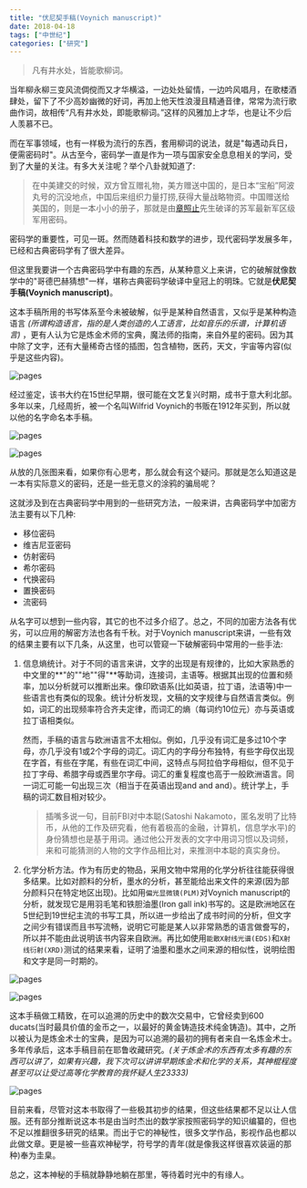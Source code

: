 ```yaml
---
title: "伏尼契手稿(Voynich manuscript)"
date: 2018-04-18
tags: ["中世纪"]
categories: ["研究"]
---
```


> 凡有井水处，皆能歌柳词。

当年柳永柳三变风流倜傥而又才华横溢，一边处处留情，一边吟风唱月，在歌楼酒肆处，留下了不少高妙幽微的好词，再加上他天性浪漫且精通音律，常常为流行歌曲作词，故相传“凡有井水处，即能歌柳词。”这样的风雅加上才华，也是让不少后人羡慕不已。

而在军事领域，也有一样极为流行的东西，套用柳词的说法，就是"每遇动兵日，便需密码时"。从古至今，密码学一直是作为一项与国家安全息息相关的学问，受到了大量的关注。有多大关注呢？举个八卦就知道了:

> 在中美建交的时候，双方曾互赠礼物，美方赠送中国的，是日本“宝船”阿波丸号的沉没地点，中国后来组织力量打捞,获得大量战略物资。中国赠送给美国的，则是一本小小的册子，那就是由[章照止](https://baike.baidu.com/item/%E7%AB%A0%E7%85%A7%E6%AD%A2?fr=aladdin)先生破译的苏军最新军区级军用密码。

密码学的重要性，可见一斑。然而随着科技和数学的进步，现代密码学发展多年，已经和古典密码学有了很大差异。

但这里我要讲一个古典密码学中有趣的东西，从某种意义上来讲，它的破解就像数学中的"哥德巴赫猜想"一样，堪称古典密码学破译中皇冠上的明珠。它就是**伏尼契手稿(Voynich manuscript)**。

这本手稿所用的书写体系至今未被破解，似乎是某种自然语言，又似乎是某种构造语言 *(所谓构造语言，指的是人类创造的人工语言，比如音乐的乐谱，计算机语言)* ，更有人认为它是炼金术师的宝典，魔法师的指南，来自外星的密码。因为其中除了文字，还有大量稀奇古怪的插图，包含植物，医药，天文，宇宙等内容(似乎是这些内容)。

![pages](/img/science/Voynichmanuscript/0.jpg)

经过鉴定，该书大约在15世纪早期，很可能在文艺复兴时期，成书于意大利北部。多年以来，几经周折，被一个名叫Wilfrid Voynich的书贩在1912年买到，所以就以他的名字命名本手稿。

![pages](/img/science/Voynichmanuscript/1.jpg)

![pages](/img/science/Voynichmanuscript/2.jpg)

从放的几张图来看，如果你有心思考，那么就会有这个疑问。那就是怎么知道这是一本有实际意义的密码，还是一些无意义的涂鸦的骗局呢？

这就涉及到在古典密码学中用到的一些研究方法，一般来讲，古典密码学中加密方法主要有以下几种:

- 移位密码
- 维吉尼亚密码
- 仿射密码
- 希尔密码
- 代换密码
- 置换密码
- 流密码

从名字可以想到一些内容，其它的也不过多介绍了。总之，不同的加密方法各有优劣，可以应用的解密方法也各有千秋。对于Voynich manuscript来讲，一些有效的结果主要有以下几条，从这里，也可以管窥一下破解密码中常用的一些手法:

1. 信息熵统计。对于不同的语言来讲，文字的出现是有规律的，比如大家熟悉的中文里的**"的""地""得"**等助词，连接词，主语等。根据其出现的位置和频率，加以分析就可以推断出来。像印欧语系(比如英语，拉丁语，法语等)中一些语言也有类似的现象。统计分析发现，文稿的文字规律与自然语言类似。例如，词汇的出现频率符合齐夫定律，而词汇的熵（每词约10位元）亦与英语或拉丁语相类似。

     然而，手稿的语言与欧洲语言不太相似。例如，几乎没有词汇是多过10个字母，亦几乎没有1或2个字母的词汇。词汇内的字母分布独特，有些字母仅出现在字首，有些在字尾，有些在词汇中间，这特点与阿拉伯字母相似，但不见于拉丁字母、希腊字母或西里尔字母。词汇的重复程度也高于一般欧洲语言。同一词汇可能一句出现三次（相当于在英语出现and and and）。统计学上，手稿的词汇数目相对较少。
	
	> 插嘴多说一句，目前FBI对中本聪(Satoshi Nakamoto，匿名发明了比特币，从他的工作及研究看，他有着极高的金融，计算机，信息学水平)的身份猜想也是基于用词。通过他公开发表的文字中用词习惯以及词频，来和可能猜测的人物的文字作品相比对，来推测中本聪的真实身份。

2. 化学分析方法。作为有历史的物品，采用文物中常用的化学分析往往能获得很多结果。比如对颜料的分析，墨水的分析，甚至能给出来文件的来源(因为部分颜料只在特定地区出现)。比如用`偏光显微镜(PLM)`对Voynich manuscript的分析，就发现它是用羽毛笔和铁胆油墨(Iron gall ink)书写的。这是欧洲地区在5世纪到19世纪主流的书写工具，所以进一步给出了成书时间的分析，但文字之间少有错误而且书写流畅，说明它可能是某人以非常熟悉的语言做誊写的，所以并不能由此说明该书内容来自欧洲。再比如使用`能散X射线光谱(EDS)`和`X射线衍射(XRD)`测试的结果来看，证明了油墨和墨水之间来源的相似性，说明绘图和文字是同一时期的。

![pages](/img/science/Voynichmanuscript/3.jpg)

![pages](/img/science/Voynichmanuscript/5.jpg)

这本手稿做工精致，在可以追溯的历史中的数次交易中，它曾经卖到600 ducats(当时最具价值的金币之一，以最好的黄金铸造技术纯金铸造)。其中，之所以被认为是炼金术士的宝典，是因为可以追溯的最初的拥有者来自一名炼金术士。多年传承后，这本手稿目前在耶鲁收藏研究。*(关于炼金术的东西有太多有趣的东西可以讲了，如果有兴趣，我下次可以讲讲早期炼金术和化学的关系，其神棍程度甚至可以让受过高等化学教育的我怀疑人生23333)*

![pages](/img/science/Voynichmanuscript/words.png)


目前来看，尽管对这本书取得了一些极其初步的结果，但这些结果都不足以让人信服。还有部分推断说这本书是由当时杰出的数学家按照密码学的知识编纂的，但也不足以推翻很多研究的结果。而出于它的神秘性，很多文学作品，影视作品也都以此做文章。更是被一些喜欢神秘学，符号学的青年(就是像我这样很喜欢装逼的那种)奉为圭臬。

总之，这本神秘的手稿就静静地躺在那里，等待着时光中的有缘人。

